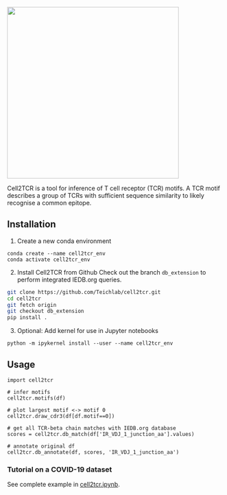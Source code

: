 <p align="left"><img src="https://user-images.githubusercontent.com/22446690/230076528-655a571b-6516-4315-b310-36e0d43cfe31.png" width="400"></p>

Cell2TCR is a tool for inference of T cell receptor (TCR) motifs. A TCR motif describes a group of TCRs with sufficient sequence similarity to likely recognise a common epitope.

## Installation

1. Create a new conda environment

```
conda create --name cell2tcr_env
conda activate cell2tcr_env
```

2. Install Cell2TCR from Github
Check out the branch ```db_extension``` to perform integrated IEDB.org queries. 

```bash
git clone https://github.com/Teichlab/cell2tcr.git
cd cell2tcr
git fetch origin
git checkout db_extension
pip install .
```

3. Optional: Add kernel for use in Jupyter notebooks

```
python -m ipykernel install --user --name cell2tcr_env
```

## Usage
```
import cell2tcr

# infer motifs
cell2tcr.motifs(df)

# plot largest motif <-> motif 0
cell2tcr.draw_cdr3(df[df.motif==0])

# get all TCR-beta chain matches with IEDB.org database
scores = cell2tcr.db_match(df['IR_VDJ_1_junction_aa'].values)

# annotate original df
cell2tcr.db_annotate(df, scores, 'IR_VDJ_1_junction_aa')

```


### Tutorial on a COVID-19 dataset

See complete example in [cell2tcr.ipynb](cell2tcr.ipynb).

